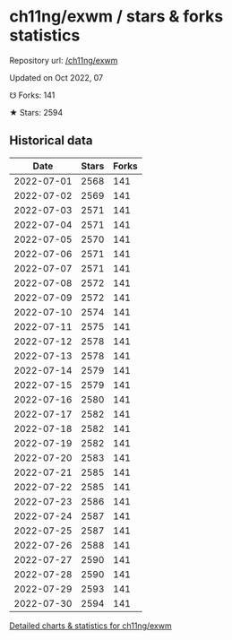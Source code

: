 # ch11ng/exwm / stars & forks statistics

Repository url: [/ch11ng/exwm](https://github.com/ch11ng/exwm)

Updated on Oct 2022, 07

☋ Forks: 141

★ Stars: 2594

## Historical data
| Date | Stars | Forks |
|------|-------|-------|
| 2022-07-01 | 2568 | 141 | 
| 2022-07-02 | 2569 | 141 | 
| 2022-07-03 | 2571 | 141 | 
| 2022-07-04 | 2571 | 141 | 
| 2022-07-05 | 2570 | 141 | 
| 2022-07-06 | 2571 | 141 | 
| 2022-07-07 | 2571 | 141 | 
| 2022-07-08 | 2572 | 141 | 
| 2022-07-09 | 2572 | 141 | 
| 2022-07-10 | 2574 | 141 | 
| 2022-07-11 | 2575 | 141 | 
| 2022-07-12 | 2578 | 141 | 
| 2022-07-13 | 2578 | 141 | 
| 2022-07-14 | 2579 | 141 | 
| 2022-07-15 | 2579 | 141 | 
| 2022-07-16 | 2580 | 141 | 
| 2022-07-17 | 2582 | 141 | 
| 2022-07-18 | 2582 | 141 | 
| 2022-07-19 | 2582 | 141 | 
| 2022-07-20 | 2583 | 141 | 
| 2022-07-21 | 2585 | 141 | 
| 2022-07-22 | 2585 | 141 | 
| 2022-07-23 | 2586 | 141 | 
| 2022-07-24 | 2587 | 141 | 
| 2022-07-25 | 2587 | 141 | 
| 2022-07-26 | 2588 | 141 | 
| 2022-07-27 | 2590 | 141 | 
| 2022-07-28 | 2590 | 141 | 
| 2022-07-29 | 2593 | 141 | 
| 2022-07-30 | 2594 | 141 | 


[Detailed charts & statistics for ch11ng/exwm](https://reviewgithub.com/rep/ch11ng/exwm)

